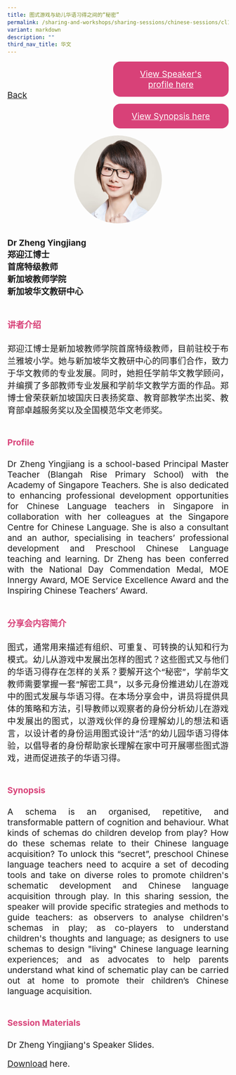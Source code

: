 ```yaml
---
title: 图式游戏与幼儿华语习得之间的“秘密”
permalink: /sharing-and-workshops/sharing-sessions/chinese-sessions/cl10/
variant: markdown
description: ""
third_nav_title: 华文
---
```

<style>
.entry-title{
  font-size: 2.25rem;
  font-weight: 700;
  margin-bottom: 2rem;
  text-align: center;
}
.entry-content p{
  text-align: justify;
}

.entry-title.supported-by{
  margin-bottom: 0;
  margin-top: 3rem;
}

.entry-content .buttons-container{
  align-items: center;
  column-gap: 1rem;
  display: flex;
  flex-wrap: wrap;
  justify-content: center;
}
.entry-content .buttons-container .btn-link{
  background-color: #7431e8;
  border-radius: 0.4rem;
  color: #fff;
  font-size: 1.5rem;
  margin-bottom: 1rem;
  padding: 15px 20px;
  text-align: center;
  text-decoration: none;
  width: 15rem;
}
.entry-content .buttons-container .btn-link:hover{
  background-color: lightgrey;
}

.entry-content.sharing-sessions{
  align-items: center;
  display: flex;
  flex-direction: column;
  row-gap: 1.5rem;
}
.entry-content.sharing-sessions .session-item{
  align-items: flex-start;
  background-color:#d84178;
  border-radius: 0.5rem;
  color: #ffffff;
  row-gap: 2rem;
  display: flex;
  font-size: 1.1rem;
  flex-direction: column;
  line-height: 1.2;
  justify-content: space-between;
  margin-bottom: 2rem;
  padding: 1rem;
  width: 100%;
}
.entry-content.sharing-sessions .session-item .lower-wrapper{
  display: flex;
  flex-direction: column;
  row-gap: 2rem;
  width: 100%;
}
.entry-content.sharing-sessions .session-item .session-link{
  border: 2px solid lightgrey;
  border-radius: 0.5rem;
  padding: 1rem;
  text-align: center;
}
.entry-content.sharing-sessions .session-item .session-link a{
  color: #ffffff;
}

.entry-content.sharing-sessions.malay-sessions .session-item{
  background-color: #a3c864;
}

.entry-content.sharing-sessions.tamil-sessions .session-item,
.entry-content.sharing-sessions.preschools-exhibitors .session-item{
  background-color: #9b4490;
}

.entry-content.sharing-sessions.english-sessions .session-item{
  background-color: #fa0;
}

.entry-content.sharing-sessions.primary-secondary-exhibitors .session-item{
  background-color: #a3c864;
}

.entry-content.sharing-sessions .session-item .session-link:hover{
  background-color: lightgrey;
}

.entry-content.sharing-session-item{
  font-size: 1.2rem;
}
.entry-content.sharing-session-item .sharing-sessions-nav{
  align-items: center;
  column-gap: 1rem;
  display: flex;
  flex-wrap: wrap;
  justify-content: space-between;
  padding-bottom: 1rem;
}
.entry-content.sharing-session-item .sharing-sessions-nav .inner-nav-wrapper{
  column-gap: 1rem;
  display: flex;
  flex: 2;
  flex-wrap: wrap;
  justify-content: flex-end;
  row-gap: 1rem;
}
.entry-content.sharing-session-item .sharing-sessions-nav .inner-nav-wrapper .nav-btn{
  background-color: #d84178;
  border-radius: 1rem;
  color: #fff;
  padding: 1rem 2rem;
  text-align: center;
  width: 100%;
}
.entry-content.sharing-session-item.malay-session .sharing-sessions-nav .inner-nav-wrapper .nav-btn{
  background-color: #a3c864;
}
.entry-content.sharing-session-item.tamil-session .sharing-sessions-nav .inner-nav-wrapper .nav-btn{
  background-color: #9b4490;
}
.entry-content.sharing-session-item.english-session .sharing-sessions-nav .inner-nav-wrapper .nav-btn{
  background-color: #fa0;
}
.entry-content.sharing-session-item .sharing-sessions-nav .inner-nav-wrapper .nav-btn:hover{
  background-color: lightgrey;
}
.entry-content.sharing-session-item .profile-photo-container{
  align-items: center;
  column-gap: 1rem;
  display: flex;
  flex-wrap: wrap;
  justify-content: space-between;
  row-gap: 1rem;
}
.entry-content.sharing-session-item .profile-photo{
  align-items: center;
  column-gap: 2rem;
  display: flex;
  flex-wrap: wrap;
  justify-content: center;
  row-gap: 2rem;
  margin-bottom: 2rem;
}
.entry-content.sharing-session-item .profile-photo img{
  border-radius: 100px;
  width: 200px;
}
.entry-content.sharing-session-item.awardee-item .profile-photo{
  width: 100%;
}
.entry-content.sharing-session-item .profile-name{
  font-weight: 700;
  margin-bottom: 3rem;
}
.entry-content.sharing-session-item h4{
  color: #d84178;
}
.entry-content.sharing-session-item.malay-session h4{
  color: #a3c864;
}
.entry-content.sharing-session-item.tamil-session h4{
  color: #9b4490;
}
.entry-content.sharing-session-item.english-session h4{
  color: #fa0;
}
.entry-content.sharing-session-item.awardee-item h3,
.entry-content.sharing-session-item.awardee-item h4{
  color: #4372d6;
}
.entry-content.sharing-session-item .section-wrapper{
  margin-bottom: 3rem;
}

.entry-content.awardees-container h4{
  font-weight: 700;
  margin-bottom: 3rem;
}
.entry-content.awardees-container a{
  text-decoration: none;
}
.entry-content.awardees-container .section-wrapper{
  margin-bottom: 10rem;
}
.entry-content.awardees-container .section-row{
  column-gap: 1rem;
  display: flex;
  flex-wrap: wrap;
  justify-content: space-around;
  row-gap: 1rem;
}
.entry-content.awardees-container .section-column{
  width: 30%;
}
.entry-content.awardees-container .awardee-wrapper{
  align-items: center;
  display: flex;
  flex-direction: column;
  justify-content: center;
  row-gap: 1rem;
}
.entry-content.awardees-container .awardee-wrapper .awardee-pic{
  width: 10rem;
}
.entry-content.awardees-container .awardee-wrapper .awardee-profile{
  color: #484848;
  text-align: center;
}
.entry-content.awardees-container .awardee-wrapper .name-english{
  font-size: 1.25rem;
  margin-bottom: 1rem;
}
.entry-content.awardees-container .awardee-wrapper .name-chinese{
  font-size: 1.25rem;
  margin-bottom: 1rem;
}

.entry-content .btntop{
  position: fixed;
  float: right;
  bottom: 20px;
  right: 80px;
  z-index: 99;
  boder: none;
  background-color: #3bb9ff;
  cursor: pointer;
  padding: 15px;
  boder-radius: 4px;
  color: #fff;
  font-weight: 600;
}

.coming-soon{
  color: #7431e8;
  font-size: 2rem;
  font-weight: 700;
  margin-top: 3rem;
  text-align: center;
}

@media all and (min-width: 40rem ){
  .entry-content.sharing-sessions{
    align-items: flex-start;
    display: flex;
    flex-direction: column;
    row-gap: 1.5rem;
  }

  
  .entry-content.sharing-sessions .session-item .lower-wrapper{
    align-items: center;
    flex-direction: row;
    justify-content: space-between;
  }

  .entry-content.sharing-session-item .sharing-sessions-nav .inner-nav-wrapper .nav-btn{
    width: 45%;
  }
}
</style>

<div class="entry-content sharing-session-item">
<div class="sharing-sessions-nav">
<a href="/sharing-and-workshops/sharing-sessions/chinese-sessions/">Back</a>
<div class="inner-nav-wrapper">
<a class="nav-btn" href="#C1">View Speaker's profile here</a>
<a class="nav-btn" href="#C2">View Synopsis here</a>
</div>
</div>

<div class="profile-photo">
<img alt="Zheng Yingjiang" src="/images/Sharing_sessions/zheng-yingjiang.jpg">
</div>

<div class="profile-name">
Dr Zheng Yingjiang<br>
郑迎江博士<br>
首席特级教师<br>
新加坡教师学院<br>
新加坡华文教研中心
</div>

<div class="section-wrapper">
<h4 id="C1">讲者介绍</h4>
<p>
郑迎江博士是新加坡教师学院首席特级教师，目前驻校于布兰雅坡小学。她与新加坡华文教研中心的同事们合作，致力于华文教师的专业发展。同时，她担任学前华文教学顾问，并编撰了多部教师专业发展和学前华文教学方面的作品。郑博士曾荣获新加坡国庆日表扬奖章、教育部教学杰出奖、教育部卓越服务奖以及全国模范华文老师奖。
</p>
</div>

<div class="section-wrapper">
<h4>Profile</h4>
<p>
Dr Zheng Yingjiang is a school-based Principal Master Teacher (Blangah Rise Primary School) with the Academy of Singapore Teachers. She is also dedicated to enhancing professional development opportunities for Chinese Language teachers in Singapore in collaboration with her colleagues at the Singapore Centre for Chinese Language. She is also a consultant and an author, specialising in teachers’ professional development and Preschool Chinese Language teaching and learning. Dr Zheng has been conferred with the National Day Commendation Medal, MOE Innergy Award, MOE Service Excellence Award and the Inspiring Chinese Teachers’ Award.
</p>
</div>

<div class="section-wrapper">
<h4 id="C2">分享会内容简介</h4> 
<p>
图式，通常用来描述有组织、可重复、可转换的认知和行为模式。幼儿从游戏中发展出怎样的图式？这些图式又与他们的华语习得存在怎样的关系？要解开这个“秘密”，学前华文教师需要掌握一套“解密工具”，以多元身份推进幼儿在游戏中的图式发展与华语习得。在本场分享会中，讲员将提供具体的策略和方法，引导教师以观察者的身份分析幼儿在游戏中发展出的图式，以游戏伙伴的身份理解幼儿的想法和语言，以设计者的身份运用图式设计“活”的幼儿园华语习得体验，以倡导者的身份帮助家长理解在家中可开展哪些图式游戏，进而促进孩子的华语习得。
</p>
</div>

<div class="section-wrapper">
<h4>Synopsis</h4> 
<p>
A schema is an organised, repetitive, and transformable pattern of cognition and behaviour. What kinds of schemas do children develop from play? How do these schemas relate to their Chinese language acquisition? To unlock this “secret”, preschool Chinese language teachers need to acquire a set of decoding tools and take on diverse roles to promote children's schematic development and Chinese language acquisition through play. In this sharing session, the speaker will provide specific strategies and methods to guide teachers: as observers to analyse children's schemas in play; as co-players to understand children's thoughts and language; as designers to use schemas to design "living" Chinese language learning experiences; and as advocates to help parents understand what kind of schematic play can be carried out at home to promote their children’s Chinese language acquisition. 
</p>
</div>

<div class="section-wrapper">
	    <h4>Session Materials</h4>
    <p>Dr Zheng Yingjiang's Speaker Slides.</p>
    <p><a download="02. The Secret between Schematic Play and Children_s Chinese Language Aquisition_Zheng Yingjiang.pdf" target="_blank" href="https://drive.google.com/uc?export=download&amp;id=1p6rtQHeJDP0tHnsRbh9phV3LPL9guKG6">Download</a> here.</p>
</div>
</div>